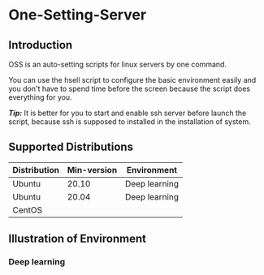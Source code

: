 # One-Setting-Server

## Introduction
OSS is an auto-setting scripts for linux servers by one command. 

You can use the hsell script to configure the basic environment easily and you don't have to spend time before the screen because the script does everything for you. 

***Tip:*** It is better for you to start and enable ssh server before launch the script, because ssh is supposed to installed in the installation of system.

## Supported Distributions
| Distribution | Min-version | Environment |
| ---- | ---- | ---- |
| Ubuntu | 20.10 | Deep learning |
| Ubuntu | 20.04 | Deep learning |
| CentOS | | |

## Illustration of Environment

### Deep learning
